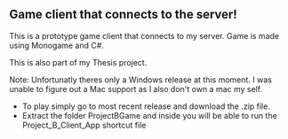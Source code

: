 ## Game client that connects to the server!

This is a prototype game client that connects to my server.
Game is made using Monogame and C#.

This is also part of my Thesis project.

Note: Unfortunatly theres only a Windows release at this moment. I was unable to figure out a Mac support as I also don't own a mac my self.
- To play simply go to most recent release and download the .zip file.
- Extract the folder ProjectBGame and inside you will be able to run the Project_B_Client_App shortcut file
